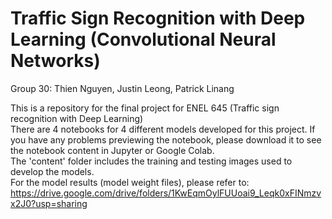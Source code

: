 # Traffic Sign Recognition with Deep Learning (Convolutional Neural Networks)
Group 30: Thien Nguyen, Justin Leong, Patrick Linang

This is a repository for the final project for ENEL 645 (Traffic sign recognition with Deep Learning)<br>
There are 4 notebooks for 4 different models developed for this project. If you have any problems previewing the notebook, please download it to see the notebook content in Jupyter or Google Colab.<br>
The 'content' folder includes the training and testing images used to develop the models.<br>
For the model results (model weight files), please refer to: https://drive.google.com/drive/folders/1KwEqmOylFUUoai9_Leqk0xFINmzvx2J0?usp=sharing<br>
